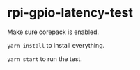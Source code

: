 # rpi-gpio-latency-test

Make sure corepack is enabled.

`yarn install` to install everything.

`yarn start` to run the test.
